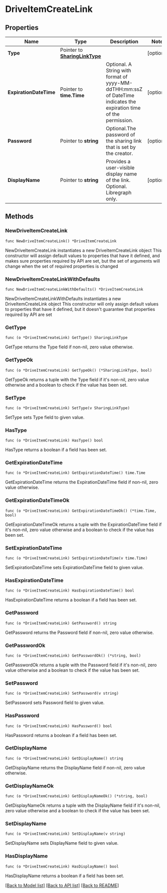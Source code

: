 # DriveItemCreateLink

## Properties

Name | Type | Description | Notes
------------ | ------------- | ------------- | -------------
**Type** | Pointer to [**SharingLinkType**](SharingLinkType.md) |  | [optional] 
**ExpirationDateTime** | Pointer to **time.Time** | Optional. A String with format of yyyy-MM-ddTHH:mm:ssZ of DateTime indicates the expiration time of the permission. | [optional] 
**Password** | Pointer to **string** | Optional.The password of the sharing link that is set by the creator. | [optional] 
**DisplayName** | Pointer to **string** | Provides a user-visible display name of the link. Optional. Libregraph only. | [optional] 

## Methods

### NewDriveItemCreateLink

`func NewDriveItemCreateLink() *DriveItemCreateLink`

NewDriveItemCreateLink instantiates a new DriveItemCreateLink object
This constructor will assign default values to properties that have it defined,
and makes sure properties required by API are set, but the set of arguments
will change when the set of required properties is changed

### NewDriveItemCreateLinkWithDefaults

`func NewDriveItemCreateLinkWithDefaults() *DriveItemCreateLink`

NewDriveItemCreateLinkWithDefaults instantiates a new DriveItemCreateLink object
This constructor will only assign default values to properties that have it defined,
but it doesn't guarantee that properties required by API are set

### GetType

`func (o *DriveItemCreateLink) GetType() SharingLinkType`

GetType returns the Type field if non-nil, zero value otherwise.

### GetTypeOk

`func (o *DriveItemCreateLink) GetTypeOk() (*SharingLinkType, bool)`

GetTypeOk returns a tuple with the Type field if it's non-nil, zero value otherwise
and a boolean to check if the value has been set.

### SetType

`func (o *DriveItemCreateLink) SetType(v SharingLinkType)`

SetType sets Type field to given value.

### HasType

`func (o *DriveItemCreateLink) HasType() bool`

HasType returns a boolean if a field has been set.

### GetExpirationDateTime

`func (o *DriveItemCreateLink) GetExpirationDateTime() time.Time`

GetExpirationDateTime returns the ExpirationDateTime field if non-nil, zero value otherwise.

### GetExpirationDateTimeOk

`func (o *DriveItemCreateLink) GetExpirationDateTimeOk() (*time.Time, bool)`

GetExpirationDateTimeOk returns a tuple with the ExpirationDateTime field if it's non-nil, zero value otherwise
and a boolean to check if the value has been set.

### SetExpirationDateTime

`func (o *DriveItemCreateLink) SetExpirationDateTime(v time.Time)`

SetExpirationDateTime sets ExpirationDateTime field to given value.

### HasExpirationDateTime

`func (o *DriveItemCreateLink) HasExpirationDateTime() bool`

HasExpirationDateTime returns a boolean if a field has been set.

### GetPassword

`func (o *DriveItemCreateLink) GetPassword() string`

GetPassword returns the Password field if non-nil, zero value otherwise.

### GetPasswordOk

`func (o *DriveItemCreateLink) GetPasswordOk() (*string, bool)`

GetPasswordOk returns a tuple with the Password field if it's non-nil, zero value otherwise
and a boolean to check if the value has been set.

### SetPassword

`func (o *DriveItemCreateLink) SetPassword(v string)`

SetPassword sets Password field to given value.

### HasPassword

`func (o *DriveItemCreateLink) HasPassword() bool`

HasPassword returns a boolean if a field has been set.

### GetDisplayName

`func (o *DriveItemCreateLink) GetDisplayName() string`

GetDisplayName returns the DisplayName field if non-nil, zero value otherwise.

### GetDisplayNameOk

`func (o *DriveItemCreateLink) GetDisplayNameOk() (*string, bool)`

GetDisplayNameOk returns a tuple with the DisplayName field if it's non-nil, zero value otherwise
and a boolean to check if the value has been set.

### SetDisplayName

`func (o *DriveItemCreateLink) SetDisplayName(v string)`

SetDisplayName sets DisplayName field to given value.

### HasDisplayName

`func (o *DriveItemCreateLink) HasDisplayName() bool`

HasDisplayName returns a boolean if a field has been set.


[[Back to Model list]](../README.md#documentation-for-models) [[Back to API list]](../README.md#documentation-for-api-endpoints) [[Back to README]](../README.md)


